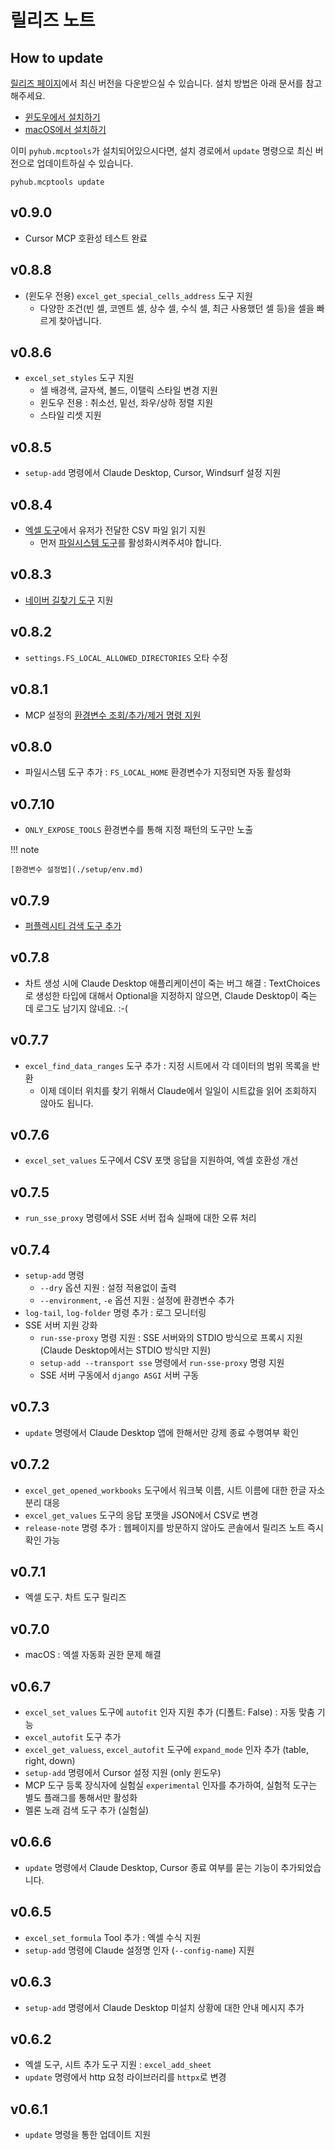 # 릴리즈 노트

## How to update

[릴리즈 페이지](https://github.com/pyhub-kr/pyhub-mcptools/releases/)에서 최신 버전을 다운받으실 수 있습니다. 설치 방법은 아래 문서를 참고해주세요.

+ [윈도우에서 설치하기](./setup/windows/index.md)
+ [macOS에서 설치하기](./setup/macos/index.md)

이미 `pyhub.mcptools`가 설치되어있으시다면, 설치 경로에서 `update` 명령으로 최신 버전으로 업데이트하실 수 있습니다.

```
pyhub.mcptools update
```

## v0.9.0

+ Cursor MCP 호환성 테스트 완료

## v0.8.8

+ (윈도우 전용) `excel_get_special_cells_address` 도구 지원
    - 다양한 조건(빈 셀, 코멘트 셀, 상수 셀, 수식 셀, 최근 사용했던 셀 등)을 셀을 빠르게 찾아냅니다.

## v0.8.6

+ `excel_set_styles` 도구 지원
    - 셀 배경색, 글자색, 볼드, 이탤릭 스타일 변경 지원
    - 윈도우 전용 : 취소선, 밑선, 좌우/상하 정렬 지원
    - 스타일 리셋 지원

## v0.8.5

+ `setup-add` 명령에서 Claude Desktop, Cursor, Windsurf 설정 지원

## v0.8.4

+ [엑셀 도구](./mcptools/excel/index.md)에서 유저가 전달한 CSV 파일 읽기 지원
    - 먼저 [파일시스템 도구](./mcptools/fs/index.md)를 활성화시켜주셔야 합니다.

## v0.8.3

+ [네이버 길찾기 도구](./mcptools/maps/index.md) 지원

## v0.8.2

+ `settings.FS_LOCAL_ALLOWED_DIRECTORIES` 오타 수정

## v0.8.1

+ MCP 설정의 [환경변수 조회/추가/제거 명령 지원](./setup/env/index.md)

## v0.8.0

+ 파일시스템 도구 추가 : `FS_LOCAL_HOME` 환경변수가 지정되면 자동 활성화

## v0.7.10

+ `ONLY_EXPOSE_TOOLS` 환경변수를 통해 지정 패턴의 도구만 노출

!!! note

    [환경변수 설정법](./setup/env.md)

## v0.7.9

+ [퍼플렉시티 검색 도구 추가](./mcptools/search/perplexity.md)

## v0.7.8

+ 차트 생성 시에 Claude Desktop 애플리케이션이 죽는 버그 해결 : TextChoices로 생성한 타입에 대해서 Optional을 지정하지 않으면, Claude Desktop이 죽는 데 로그도 남기지 않네요. :-(

## v0.7.7

+ `excel_find_data_ranges` 도구 추가 : 지정 시트에서 각 데이터의 범위 목록을 반환
    - 이제 데이터 위치를 찾기 위해서 Claude에서 일일이 시트값을 읽어 조회하지 않아도 됩니다. 

## v0.7.6

+ `excel_set_values` 도구에서 CSV 포맷 응답을 지원하여, 엑셀 호환성 개선 

## v0.7.5

+ `run_sse_proxy` 명령에서 SSE 서버 접속 실패에 대한 오류 처리

## v0.7.4

+ `setup-add` 명령
    - `--dry` 옵션 지원 : 설정 적용없이 출력
    - `--environment`, `-e` 옵션 지원 : 설정에 환경변수 추가
+ `log-tail`, `log-folder` 명령 추가 : 로그 모니터링
+ SSE 서버 지원 강화
    - `run-sse-proxy` 명령 지원 : SSE 서버와의 STDIO 방식으로 프록시 지원 (Claude Desktop에서는 STDIO 방식만 지원)
    - `setup-add --transport sse` 명령에서 `run-sse-proxy` 명령 지원
    - SSE 서버 구동에서 `django ASGI` 서버 구동

## v0.7.3

+ `update` 명령에서 Claude Desktop 앱에 한해서만 강제 종료 수행여부 확인

## v0.7.2

+ `excel_get_opened_workbooks` 도구에서 워크북 이름, 시트 이름에 대한 한글 자소 분리 대응
+ `excel_get_values` 도구의 응답 포맷을 JSON에서 CSV로 변경
+ `release-note` 명령 추가 : 웹페이지를 방문하지 않아도 콘솔에서 릴리즈 노트 즉시 확인 가능

## v0.7.1

+ 엑셀 도구. 차트 도구 릴리즈

## v0.7.0

+ macOS : 엑셀 자동화 권한 문제 해결

## v0.6.7

+ `excel_set_values` 도구에 `autofit` 인자 지원 추가 (디폴트: False) : 자동 맞춤 기능
+ `excel_autofit` 도구 추가
+ `excel_get_valuess`, `excel_autofit` 도구에 `expand_mode` 인자 추가 (table, right, down)
+ `setup-add` 명령에서 Cursor 설정 지원 (only 윈도우)
+ MCP 도구 등록 장식자에 실험실 `experimental` 인자를 추가하여, 실험적 도구는 별도 플래그를 통해서만 활성화
+ 멜론 노래 검색 도구 추가 (실험실)

## v0.6.6

+ `update` 명령에서 Claude Desktop, Cursor 종료 여부를 묻는 기능이 추가되었습니다.

## v0.6.5

+ `excel_set_formula` Tool 추가 : 엑셀 수식 지원
+ `setup-add` 명령에 Claude 설정명 인자 (`--config-name`) 지원

## v0.6.3

+ `setup-add` 명령에서 Claude Desktop 미설치 상황에 대한 안내 메시지 추가

## v0.6.2

+ 엑셀 도구, 시트 추가 도구 지원 : `excel_add_sheet`
+ `update` 명령에서 http 요청 라이브러리를 `httpx`로 변경

## v0.6.1

+ `update` 명령을 통한 업데이트 지원
